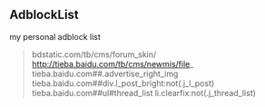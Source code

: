 ## AdblockList

my personal adblock list  

> bdstatic.com/tb/cms/forum_skin/  
> http://tieba.baidu.com/tb/cms/newmis/file_  
> tieba.baidu.com##.advertise_right_img  
> tieba.baidu.com##div.l_post_bright:not(.j_l_post)
> tieba.baidu.com##ul#thread_list li.clearfix:not(.j_thread_list)